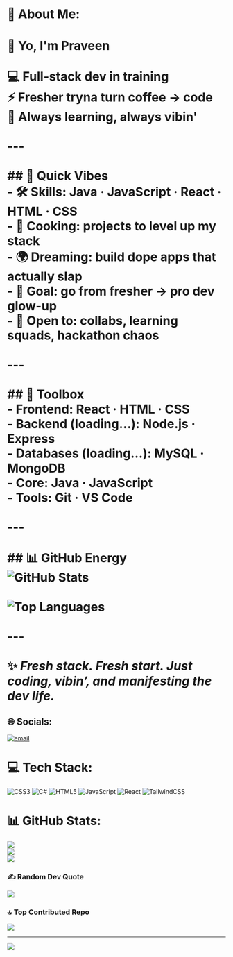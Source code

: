 # 💫 About Me:
# 👋 Yo, I'm Praveen  <br><br>💻 Full-stack dev in training  <br>⚡ Fresher tryna turn coffee → code  <br>🌱 Always learning, always vibin'  <br><br>---<br><br>## 🚀 Quick Vibes  <br>- 🛠️ Skills: **Java · JavaScript · React · HTML · CSS**  <br>- 🔭 Cooking: **projects to level up my stack**  <br>- 🌍 Dreaming: build dope apps that actually slap  <br>- 🎯 Goal: go from fresher → pro dev glow-up  <br>- 🤝 Open to: collabs, learning squads, hackathon chaos  <br><br>---<br><br>## 🧰 Toolbox  <br>- **Frontend:** React · HTML · CSS  <br>- **Backend (loading...):** Node.js · Express  <br>- **Databases (loading...):** MySQL · MongoDB  <br>- **Core:** Java · JavaScript  <br>- **Tools:** Git · VS Code  <br><br>---<br><br>## 📊 GitHub Energy  <br>![GitHub Stats](https://github-readme-stats.vercel.app/api?username=YourUsername&show_icons=true&theme=tokyonight)  <br><br>![Top Languages](https://github-readme-stats.vercel.app/api/top-langs/?username=YourUsername&layout=compact&theme=tokyonight)  <br><br>---<br><br>✨ *Fresh stack. Fresh start. Just coding, vibin’, and manifesting the dev life.*  <br>


## 🌐 Socials:
[![email](https://img.shields.io/badge/Email-D14836?logo=gmail&logoColor=white)](mailto:praveenvm004@gmail.com) 

# 💻 Tech Stack:
![CSS3](https://img.shields.io/badge/css3-%231572B6.svg?style=for-the-badge&logo=css3&logoColor=white) ![C#](https://img.shields.io/badge/c%23-%23239120.svg?style=for-the-badge&logo=csharp&logoColor=white) ![HTML5](https://img.shields.io/badge/html5-%23E34F26.svg?style=for-the-badge&logo=html5&logoColor=white) ![JavaScript](https://img.shields.io/badge/javascript-%23323330.svg?style=for-the-badge&logo=javascript&logoColor=%23F7DF1E) ![React](https://img.shields.io/badge/react-%2320232a.svg?style=for-the-badge&logo=react&logoColor=%2361DAFB) ![TailwindCSS](https://img.shields.io/badge/tailwindcss-%2338B2AC.svg?style=for-the-badge&logo=tailwind-css&logoColor=white)
# 📊 GitHub Stats:
![](https://github-readme-stats.vercel.app/api?username=Praveen-afkl&theme=ocean_dark&hide_border=true&include_all_commits=false&count_private=false)<br/>
![](https://nirzak-streak-stats.vercel.app/?user=Praveen-afkl&theme=ocean_dark&hide_border=true)<br/>
![](https://github-readme-stats.vercel.app/api/top-langs/?username=Praveen-afkl&theme=ocean_dark&hide_border=true&include_all_commits=false&count_private=false&layout=compact)

### ✍️ Random Dev Quote
![](https://quotes-github-readme.vercel.app/api?type=vetical&theme=tokyonight)

### 🔝 Top Contributed Repo
![](https://github-contributor-stats.vercel.app/api?username=Praveen-afkl&limit=5&theme=synthwave&combine_all_yearly_contributions=true)

---
[![](https://visitcount.itsvg.in/api?id=Praveen-afkl&icon=0&color=0)](https://visitcount.itsvg.in)

<!-- Proudly created with GPRM ( https://gprm.itsvg.in ) -->